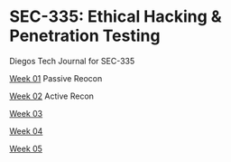 # SEC-335: Ethical Hacking &amp; Penetration Testing

Diegos Tech Journal for SEC-335

[Week 01](https://github.com/dpzrz/SEC-335/blob/main/Week1.md) Passive Reocon

[Week 02](https://github.com/dpzrz/SEC-335/blob/main/Week2.md) Active Recon

[Week 03]()

[Week 04]()

[Week 05]()
